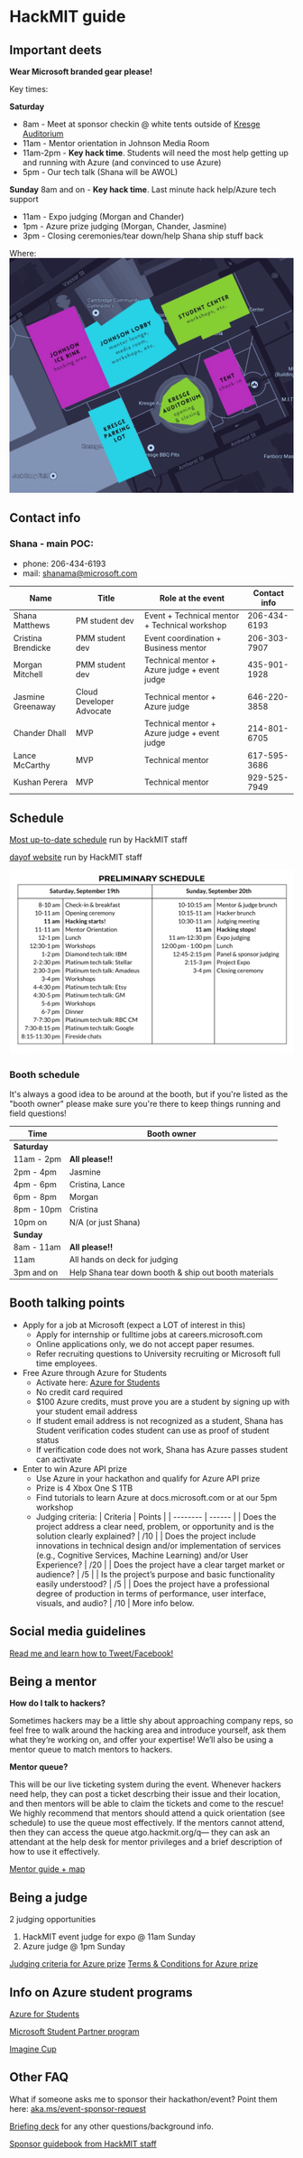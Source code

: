 # HackMIT guide

## Important deets
**Wear Microsoft branded gear please!** 

Key times:

**Saturday**
- 8am - Meet at sponsor checkin @ white tents outside of [Kresge Auditorium](https://www.google.com/maps/place/Kresge+Auditorium/@42.3577976,-71.1011636,15z/data=!4m8!1m2!2m1!1skresge+auditorium!3m4!1s0x89e37a007a8bbfe5:0x1571262b039a43bd!8m2!3d42.3581353!4d-71.0950313)
- 11am - Mentor orientation in Johnson Media Room
- 11am-2pm - **Key hack time**. Students will need the most help getting up and running with Azure (and convinced to use Azure)
- 5pm - Our tech talk (Shana will be AWOL)

**Sunday**
 8am and on - **Key hack time**. Last minute hack help/Azure tech support
- 11am - Expo judging (Morgan and Chander)
- 1pm - Azure prize judging (Morgan, Chander, Jasmine)
- 3pm - Closing ceremonies/tear down/help Shana ship stuff back

Where:
![](mitmap.png)
 

## Contact info
### Shana - main POC: 
- phone: 206-434-6193
- mail: shanama@microsoft.com

| Name               | Title                    |  Role at the event                            | Contact info |
| ------------------ | ------------------------ | --------------------------------------------- | ------------ |
| Shana Matthews     | PM student dev           | Event + Technical mentor + Technical workshop | 206-434-6193 |
| Cristina Brendicke | PMM student dev          | Event coordination + Business mentor          | 206-303-7907 |
| Morgan Mitchell    | PMM student dev          | Technical mentor + Azure judge + event judge  | 435-901-1928 |
| Jasmine Greenaway  | Cloud Developer Advocate | Technical mentor + Azure judge                | 646-220-3858 |
| Chander Dhall      | MVP                      | Technical mentor + Azure judge + event judge  | 214-801-6705 |
| Lance McCarthy     | MVP                      | Technical mentor                              | 617-595-3686 |
| Kushan Perera      | MVP                      | Technical mentor                              | 929-525-7949 |




## Schedule
[Most up-to-date schedule](http://go.hackmit.org/sponsor-schedule) run by HackMIT staff

[dayof website](http://go.hackmit.org/dayof) run by HackMIT staff

![](hackmit_prelimschedule.png)

### Booth schedule
It's always a good idea to be around at the booth, but if you're listed as the "booth owner" please make sure you're there to keep things running and field questions!

| Time               | Booth owner                                           | 
| ------------------ | ----------------------------------------------------- |
| **Saturday**       |                                                       |
| 11am - 2pm         | **All please!!**                                      |
| 2pm - 4pm          | Jasmine                                               |
| 4pm - 6pm          | Cristina, Lance                                       |
| 6pm - 8pm          | Morgan                                                |
| 8pm - 10pm         | Cristina                                              |
| 10pm on            | N/A (or just Shana)                                   |
| **Sunday**         |                                                       |
| 8am - 11am         | **All please!!**                                      |
| 11am               | All hands on deck for judging                         |
| 3pm and on         | Help Shana tear down booth & ship out booth materials |  

## Booth talking points
- Apply for a job at Microsoft (expect a LOT of interest in this)
   - Apply for internship or fulltime jobs at careers.microsoft.com
   - Online applications only, we do not accept paper resumes.
   - Refer recruiting questions to University recruiting or Microsoft full time employees.
- Free Azure through Azure for Students
   - Activate here: [Azure for Students](https://aka.ms/a4s)
   - No credit card required
   - $100 Azure credits, must prove you are a student by signing up with your student email address
   - If student email address is not recognized as a student, Shana has Student verification codes student can use as proof of student status
   - If verification code does not work, Shana has Azure passes student can activate
- Enter to win Azure API prize
   - Use Azure in your hackathon and qualify for Azure API prize
   - Prize is 4 Xbox One S 1TB
   - Find tutorials to learn Azure at docs.microsoft.com or at our 5pm workshop
   - Judging criteria:
     | Criteria | Points |
     | -------- | ------ |
     | Does the project address a clear need, problem, or opportunity and is the solution clearly explained? | /10 |
     | Does the project include innovations in technical design and/or implementation of services (e.g., Cognitive Services, Machine Learning) and/or User Experience? | /20 |
     | Does the project have a clear target market or audience? | /5 |
     | Is the project’s purpose and basic functionality easily understood? | /5 |
     | Does the project have a professional degree of production in terms of performance, user interface, visuals, and audio? | /10 |
     More info below.


## Social media guidelines
[Read me and learn how to Tweet/Facebook!](../socialguidance.pdf)

## Being a mentor
**How do I talk to hackers?​** 

Sometimes hackers may be a little shy about approaching company reps, so feel free to walk around the hacking area and introduce yourself, ask them what they’re working on, and offer your expertise! We’ll also be using a mentor queue to match mentors to hackers.

**Mentor queue?**​ ​

This will be our live ticketing system during the event. Whenever hackers need help, they can post a ticket descrbing their issue and their location, and then mentors will be able to claim the tickets and come to the rescue! We highly recommend that mentors should attend a quick orientation (see schedule) to use the queue most effectively. If the mentors cannot attend, then they can access the queue at ​go.hackmit.org/q​— they can ask an attendant at the help desk for mentor privileges and a brief description of how to use it effectively.


[Mentor guide + map](hackmit_mentorguide.pdf)

## Being a judge
2 judging opportunities
1. HackMIT event judge for expo @ 11am Sunday
1. Azure judge @ 1pm Sunday

[Judging criteria for Azure prize](../hackjudging.png)
[Terms & Conditions for Azure prize](TCs.pdf)



## Info on Azure student programs
[Azure for Students](https://aka.ms/a4s)

[Microsoft Student Partner program](https://imagine.microsoft.com/en-us/msp)

[Imagine Cup](https://imaginecup.microsoft.com/en-us/Events?id=0)

## Other FAQ
What if someone asks me to sponsor their hackathon/event?
Point them here: [aka.ms/event-sponsor-request](https://aka.ms/event-sponsor-request)

[Briefing deck](hackmit_briefingdeck.pdf) for any other questions/background info.

[Sponsor guidebook from HackMIT staff](hackmit_sponsorshipguide.pdf)

